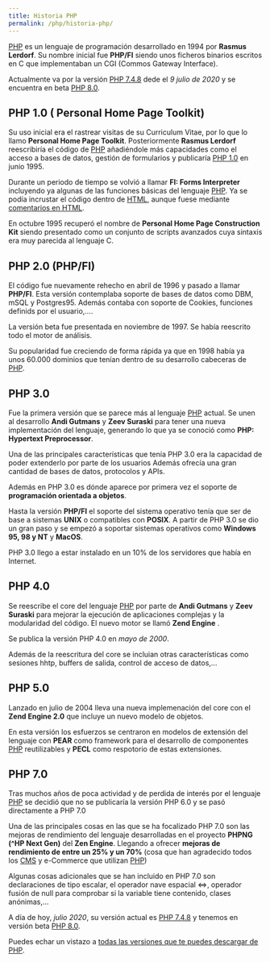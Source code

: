 ```yaml
---
title: Historia PHP
permalink: /php/historia-php/
---
```


[PHP][PHP] es un lenguaje de programación desarrollado en 1994 por **Rasmus Lerdorf**. Su nombre inicial fue **PHP/FI** siendo unos ficheros binarios escritos en C que implementaban un CGI (Commos Gateway Interface).

Actualmente va por la versión [PHP 7.4.8][PHP7.4.8] dede el *9 julio de 2020* y se encuentra en beta [PHP 8.0][PHP8.0].

## PHP 1.0 ( Personal Home Page Toolkit)
Su uso inicial era el rastrear visitas de su Curriculum Vitae, por lo que lo llamo **Personal Home Page Toolkit**. Posteriormente **Rasmus Lerdorf** reescribiría el código de [PHP][PHP] añadiéndole más capacidades como el acceso a bases de datos, gestión de formularios y publicaría [PHP 1.0][PHP1.0] en junio 1995.

Durante un periodo de tiempo se volvió a llamar **FI: Forms Interpreter** incluyendo ya algunas de las funciones básicas del lenguaje [PHP][PHP]. Ya se podía incrustar el código dentro de [HTML][HTML], aunque fuese mediante [comentarios en HTML][ComentariosHTML].

En octubre 1995 recuperó el nombre de **Personal Home Page Construction Kit** siendo presentado como un conjunto de scripts avanzados cuya sintaxis era muy parecida al lenguaje C.

## PHP 2.0 (PHP/FI)
El código fue nuevamente rehecho en abril de 1996 y pasado a llamar **PHP/FI**. Esta versión contemplaba soporte de bases de datos como DBM, mSQL y Postgres95. Además contaba con soporte de Cookies, funciones definids por el usuario,....

La versión beta fue presentada en noviembre de 1997. Se había reescrito todo el motor de análisis.

Su popularidad fue creciendo de forma rápida ya que en 1998 había ya unos 60.000 dominios que tenían dentro de su desarrollo cabeceras de [PHP][PHP].

## PHP 3.0
Fue la primera versión que se parece más al lenguaje [PHP][PHP] actual. Se unen al desarrollo **Andi Gutmans** y **Zeev Suraski** para tener una nueva implementación del lenguaje, generando lo que ya se conoció como **PHP: Hypertext Preprocessor**.

Una de las principales características que tenía PHP 3.0 era la capacidad de poder extenderlo por parte de los usuarios Además ofrecía una gran cantidad de bases de datos, protocolos y APIs.

Además en PHP 3.0 es dónde aparece por primera vez el soporte de **programación orientada a objetos**.

Hasta la versión **PHP/FI** el soporte del sistema operativo tenía que ser de base a sistemas **UNIX** o compatibles con **POSIX**. A partir de PHP 3.0 se dio un gran paso y se empezó a soportar sistemas operativos como **Windows 95, 98 y NT** y **MacOS**.

PHP 3.0 llego a estar instalado en un 10% de los servidores que había en Internet.

## PHP 4.0
Se reescribe el core del lenguaje [PHP][PHP] por parte de **Andi Gutmans** y **Zeev Suraski** para mejorar la ejecución de aplicaciones complejas y la modularidad del código. El nuevo motor se llamó **Zend Engine** .

Se publica la versión PHP 4.0 en *mayo de 2000*.

Además de la reescritura del core se incluian otras características como sesiones hhtp, buffers de salida, control de acceso de datos,...

## PHP 5.0
Lanzado en julio de 2004 lleva una nueva implemenación del core con el **Zend Engine 2.0** que incluye un nuevo modelo de objetos.

En esta versión los esfuerzos se centraron en modelos de extensión del lenguaje con **PEAR** como framework para el desarrollo de componentes [PHP][PHP] reutilizables y **PECL** como respotorio de estas extensiones.

## PHP 7.0
Tras muchos años de poca actividad y de perdida de interés por el lenguaje [PHP][PHP] se decidió que no se publicaría la versión PHP 6.0 y se pasó directamente a PHP 7.0

Una de las principales cosas en las que se ha focalizado PHP 7.0 son las mejoras de rendimiento del lenguaje desarrolladas en el proyecto **PHPNG (^HP Next Gen)** del **Zen Engine**. Llegando a ofrecer **mejoras de rendimiento de entre un 25% y un 70%** (cosa que han agradecido todos los [CMS][CMS] y e-Commerce que utilizan [PHP][PHP])

Algunas cosas adicionales que se han incluido en PHP 7.0 son declaraciones de tipo escalar, el operador nave espacial <=>, operador fusión de null para comprobar si la variable tiene contenido, clases anónimas,...

A día de hoy, *julio 2020*, su versión actual es [PHP 7.4.8][PHP7.4.8] y tenemos en versión beta [PHP 8.0][PHP8.0].

Puedes echar un vistazo a [todas las versiones que te puedes descargar de PHP][PHPDownload].


[PHP1.0]: https://groups.google.com/forum/#!msg/comp.infosystems.www.authoring.cgi/PyJ25gZ6z7A/M9FkTUVDfcwJ
[PHP]: {{site.url}}/php/
[HTML]: {{site.url}}/html/
[ComentariosHTML]: {{site.url}}/html/sintaxis-html/#comentarios-en-html
[CMS]: http://www.arquitectoit.com/cms  
[PHPDownload]: https://www.php.net/downloads
[PHP7.4.8]: https://www.php.net/archive/2020.php#2020-07-09-4
[PHP8.0]: https://www.php.net/index.php#id2020-07-23-1